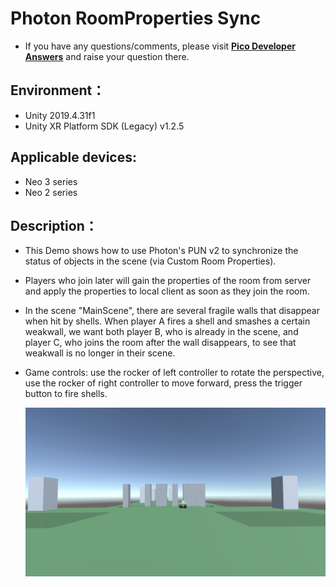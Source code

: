 # Photon RoomProperties Sync

- If you have any questions/comments, please visit [**Pico Developer Answers**](https://devanswers.pico-interactive.com/) and raise your question there.

## Environment：

- Unity 2019.4.31f1
- Unity XR Platform SDK (Legacy) v1.2.5

## Applicable devices:

- Neo 3 series
- Neo 2 series

## Description：

- This Demo shows how to use Photon's PUN v2 to synchronize the status of objects in the scene (via Custom Room Properties). 

- Players who join later will gain the properties of the room from server and apply the properties to local client as soon as they join the room.

- In the scene "MainScene", there are several fragile walls that disappear when hit by shells. When player A fires a shell and smashes a certain weakwall, we want both player B, who is already in the scene, and player C, who joins the room after the wall disappears, to see that weakwall is no longer in their scene. 

- Game controls: use the rocker of left controller to rotate the perspective, use the rocker of right controller to move forward, press the trigger button to fire shells.  

    ![ ](https://github.com/picoxr/Photon-RoomProperties-Sync/blob/main/Screenshots/1.jpeg)
